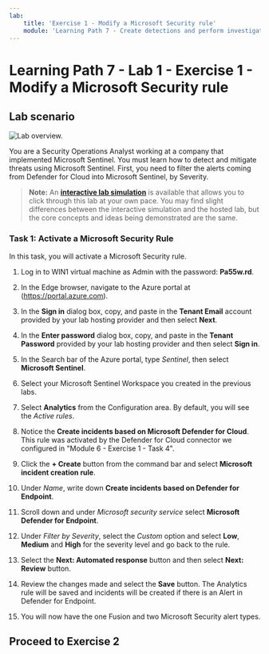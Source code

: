 ```yaml
---
lab:
    title: 'Exercise 1 - Modify a Microsoft Security rule'
    module: 'Learning Path 7 - Create detections and perform investigations using Microsoft Sentinel'
---
```


# Learning Path 7 - Lab 1 - Exercise 1 - Modify a Microsoft Security rule

## Lab scenario

![Lab overview.](../Media/SC-200-Lab_Diagrams_Mod7_L1_Ex1.png)

You are a Security Operations Analyst working at a company that implemented Microsoft Sentinel. You must learn how to detect and mitigate threats using Microsoft Sentinel. First, you need to filter the alerts coming from Defender for Cloud into Microsoft Sentinel, by Severity. 

>**Note:** An **[interactive lab simulation](https://mslabs.cloudguides.com/guides/SC-200%20Lab%20Simulation%20-%20Modify%20a%20Microsoft%20Security%20rule)** is available that allows you to click through this lab at your own pace. You may find slight differences between the interactive simulation and the hosted lab, but the core concepts and ideas being demonstrated are the same. 


### Task 1: Activate a Microsoft Security Rule

In this task, you will activate a Microsoft Security rule.

1. Log in to WIN1 virtual machine as Admin with the password: **Pa55w.rd**.  

1. In the Edge browser, navigate to the Azure portal at (https://portal.azure.com).

1. In the **Sign in** dialog box, copy, and paste in the **Tenant Email** account provided by your lab hosting provider and then select **Next**.

1. In the **Enter password** dialog box, copy, and paste in the **Tenant Password** provided by your lab hosting provider and then select **Sign in**.

1. In the Search bar of the Azure portal, type *Sentinel*, then select **Microsoft Sentinel**.

1. Select your Microsoft Sentinel Workspace you created in the previous labs.

1. Select **Analytics** from the Configuration area. By default, you will see the *Active rules*.

1. Notice the **Create incidents based on Microsoft Defender for Cloud**. This rule was activated by the Defender for Cloud connector we configured in "Module 6 - Exercise 1 - Task 4".

1. Click the **+ Create** button from the command bar and select **Microsoft incident creation rule**.

1. Under *Name*, write down **Create incidents based on Defender for Endpoint**.

1. Scroll down and under *Microsoft security service* select **Microsoft Defender for Endpoint**.

1. Under *Filter by Severity*, select the *Custom* option and select **Low**, **Medium** and **High** for the severity level and go back to the rule.

1. Select the **Next: Automated response** button and then select **Next: Review** button.

1. Review the changes made and select the **Save** button. The Analytics rule will be saved and incidents will be created if there is an Alert in Defender for Endpoint.

1. You will now have the one Fusion and two Microsoft Security alert types.


## Proceed to Exercise 2
